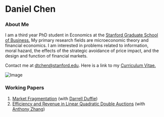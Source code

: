 # Daniel Chen
### About Me
I am a third year PhD student in Economics at the [Stanford Graduate School of Business.](https://www.gsb.stanford.edu/programs/phd/academic-experience/students/daniel-chen) My primary research fields are microeconomic theory and financial economics. I am interested in problems related to information, moral hazard, the effects of the strategic avoidance of price impact, and the design and function of financial markets. 

Contact me at dtchen@stanford.edu. Here is a link to my [Curriculum Vitae.](https://dtc1995.github.io/Academic_CV_Jul_25.pdf)

![Image](https://dtc1995.github.io/danielchenpic.png)
 
### Working Papers

1. [Market Fragmentation](https://dtc1995.github.io/ChenDuffieMay2020.pdf) (with [Darrell Duffie](https://www.darrellduffie.com))
2. [Efficiency and Revenue in Linear Quadratic Double Auctions](https://dtc1995.github.io/ERLQupdated.pdf) (with [Anthony Zhang](https://anthonyleezhang.github.io))



